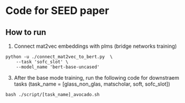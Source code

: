 # Code for SEED paper

## How to run 

1. Connect mat2vec embeddings with plms (bridge networks training)
~~~
python -u ./connect_mat2vec_to_bert.py  \
    --task 'sofc_slot' \
    --model_name 'bert-base-uncased'
~~~

3. After the base mode training, run the following code for downstraem tasks (task_name = [glass_non_glas, matscholar, soft, sofc_slot])
~~~
bash ./script/[task_name]_avocado.sh
~~~
